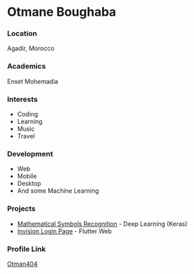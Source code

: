 # Otmane Boughaba

### Location

Agadir, Morocco

### Academics

Enset Mohemadia

### Interests

- Coding
- Learning
- Music
- Travel

### Development

- Web
- Mobile
- Desktop
- And some Machine Learning

### Projects

- [Mathematical Symbols Recognition](https://github.com/Otman404/Mathematical_Symbols_Recognition) - Deep Learning (Keras)  
- [Invision Login Page](https://github.com/Otman404/InVision_loginPage) - Flutter Web

### Profile Link

[Otman404](https://github.com/Otman404)
